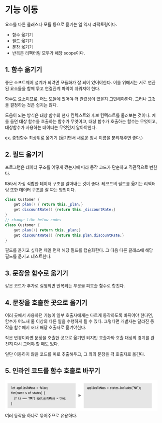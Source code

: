 # 기능 이동
요소를 다른 클래스나 모듈 등으로 옮기는 일 역시 리팩토링이다. 
- 함수 옮기기
- 필드 옮기기
- 문장 옮기기
- 반복문 리팩터링 모두가 해당 scope이다.

## 1. 함수 옮기기
좋은 소프트웨어 설계가 되려면 모듈화가 잘 되어 있어야한다. 
이를 위해서는 서로 연관된 요소들을 함께 묶고 연결관계 파악이 쉬워져야 한다. 

함수도 요소이므로, 어느 모듈에 있어야 더 관련성이 있을지 고민해야한다. 그러나 그것을 결정하는 것은 쉽지는 않다.

도움이 되는 방식은 대상 함수의 현재 컨텍스트와 후보 컨텍스트를 둘러보는 것이다. 
예를 들면 대상 함수를 호출하는 함수가 무엇이고, 대상 함수가 호출하는 함수는 무엇이고, 대상함수가 사용하는 데이터는 무엇인지 알아야한다. 

ex. 중첩함수 최상위로 옮기기 (옮기면서 새로운 임시 이름을 분리해주면 좋다.)

## 2. 필드 옮기기
프로그램은 데이터 구조를 어떻게 짰는지에 따라 동작 코드가 단순하고 직관적으로 변한다. 

따라서 가장 적합한 데이터 구조를 알아내는 것이 좋다. 
레코드의 필드를 옮기는 리팩터링 또한 데이터 구조를 잘 짜는 방법이다.
```java
class Customer {
    get plan() { return this._plan;}
    get discountRate() {return this._discountRate;}
}
// change like below codes
class Customer {
    get plan(){ return this._plan;}
    get discountRate() {return this.plan.discountRate;}
}
```

필드를 옮기고 싶다면 제일 먼저 해당 필드를 캡슐화한다. 그 다음 다른 클래스에 해당 필드를 옮기고 테스트한다. 

## 3. 문장을 함수로 옮기기
같은 코드가 추가로 실행되면 반복되는 부분을 피호출 함수로 합친다. 

## 4. 문장을 호출한 곳으로 옮기기
여러 곳에서 사용하던 기능이 일부 호출자에게는 다르게 동작하도록 바뀌어야 한다면, 함수가 어느새 둘 이상의 다른 일을 수행하게 될 수 있다. 그렇다면 개발자는 달라진 동작을 함수에서 꺼내 해당 호출자로 옮겨야한다. 

작은 변경이라면 문장을 호출한 곳으로 옮기면 되지만 호출자와 호출 대상의 경계를 완전히 다시 그어야 할 때도 있다. 

일단 이동하지 않을 코드를 따로 추출해두고, 그 외의 문장을 각 호출자로 옮긴다.

## 5. 인라인 코드를 함수 호출로 바꾸기
![Alt text](image.png)
여러 동작을 하나로 묶어주므로 유용하다.